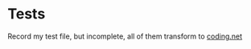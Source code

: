 Tests
=====
Record my test file, but incomplete, all of them transform to [coding.net](http://www.coding.net)
